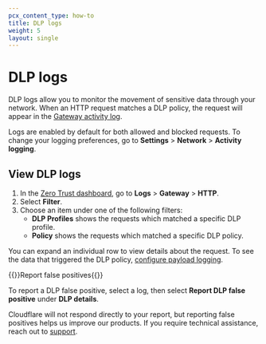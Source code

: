 ```yaml
---
pcx_content_type: how-to
title: DLP logs
weight: 5
layout: single
---
```


# DLP logs

DLP logs allow you to monitor the movement of sensitive data through your network. When an HTTP request matches a DLP policy, the request will appear in the [Gateway activity log](/cloudflare-one/analytics/logs/gateway-logs/).

Logs are enabled by default for both allowed and blocked requests. To change your logging preferences, go to **Settings** > **Network** > **Activity logging**.

## View DLP logs

1. In the [Zero Trust dashboard](https://dash.teams.cloudflare.com), go to **Logs** > **Gateway** > **HTTP**.
2. Select **Filter**.
3. Choose an item under one of the following filters:
   - **DLP Profiles** shows the requests which matched a specific DLP profile.
   - **Policy** shows the requests which matched a specific DLP policy.

You can expand an individual row to view details about the request. To see the data that triggered the DLP policy, [configure payload logging](/cloudflare-one/policies/data-loss-prevention/dlp-logs/payload-logging/).

{{<beta heading="h2">}}Report false positives{{</beta>}}

To report a DLP false positive, select a log, then select **Report DLP false positive** under **DLP details**.

Cloudflare will not respond directly to your report, but reporting false positives helps us improve our products. If you require technical assistance, reach out to [support](https://dash.cloudflare.com/?to=/:account/support).
